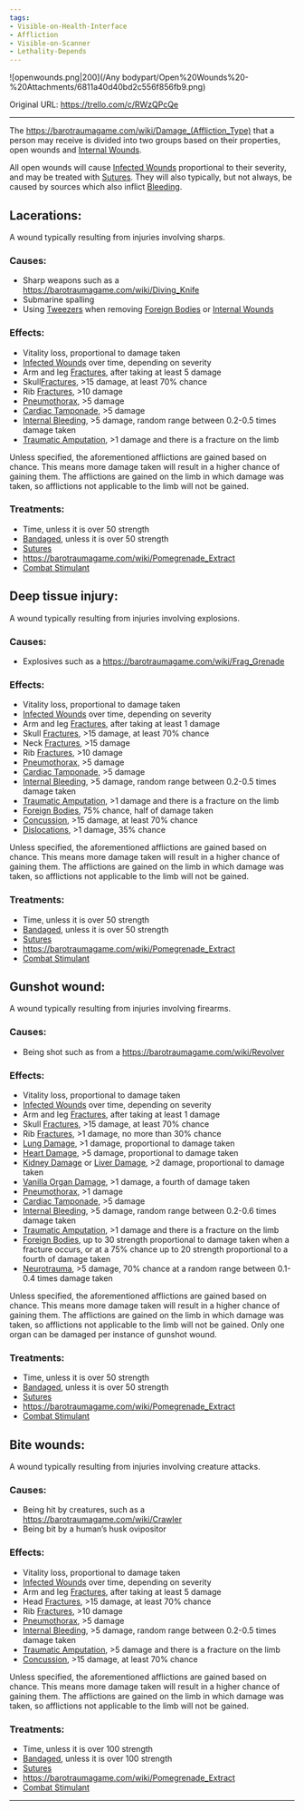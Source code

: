 ```yaml
---
tags:
- Visible-on-Health-Interface
- Affliction
- Visible-on-Scanner
- Lethality-Depends
---
```


![openwounds.png\|200](/Any bodypart/Open%20Wounds%20-%20Attachments/6811a40d40bd2c556f856fb9.png)

Original URL: https://trello.com/c/RWzQPcQe

---

The https://barotraumagame.com/wiki/Damage_(Affliction_Type) that a person may receive is divided into two groups based on their properties, open wounds and [Internal Wounds](Internal%20Wounds.md).

All open wounds will cause [Infected Wounds](Infected%20Wounds.md) proportional to their severity, and may be treated with [Sutures](../Items/Sutures.md). They will also typically, but not always, be caused by sources which also inflict [Bleeding](Bleeding.md).

## Lacerations:

A wound typically resulting from injuries involving sharps.

### Causes:

- Sharp weapons such as a https://barotraumagame.com/wiki/Diving_Knife
- Submarine spalling
- Using [Tweezers](../Items/Tweezers.md) when removing [Foreign Bodies](Foreign%20Bodies.md) or [Internal Wounds](Internal%20Wounds.md)

### Effects:

- Vitality loss, proportional to damage taken
- [Infected Wounds](Infected%20Wounds.md) over time, depending on severity
- Arm and leg [Fractures](../Bones/Fractures.md), after taking at least 5 damage
- Skull[Fractures](../Bones/Fractures.md), >15 damage, at least 70% chance
- Rib [Fractures](../Bones/Fractures.md), >10 damage
- [Pneumothorax](../Lungs/Pneumothorax.md), >5 damage
- [Cardiac Tamponade](../Heart/Cardiac%20Tamponade.md), >5 damage
- [Internal Bleeding](../Torso/Internal%20Bleeding.md), >5 damage, random range between 0.2-0.5 times damage taken
- [Traumatic Amputation](../Extremities/Traumatic%20Amputation.md), >1 damage and there is a fracture on the limb

Unless specified, the aforementioned afflictions are gained based on chance. This means more damage taken will result in a higher chance of gaining them. The afflictions are gained on the limb in which damage was taken, so afflictions not applicable to the limb will not be gained.

### Treatments:

- Time, unless it is over 50 strength
- [Bandaged](Bandaged.md), unless it is over 50 strength
- [Sutures](../Items/Sutures.md)
- https://barotraumagame.com/wiki/Pomegrenade_Extract
- [Combat Stimulant](../Items/Combat%20Stimulant.md)

## Deep tissue injury:

A wound typically resulting from injuries involving explosions.

### Causes:

- Explosives such as a https://barotraumagame.com/wiki/Frag_Grenade

### Effects:

- Vitality loss, proportional to damage taken
- [Infected Wounds](Infected%20Wounds.md) over time, depending on severity
- Arm and leg [Fractures](../Bones/Fractures.md), after taking at least 1 damage
- Skull [Fractures](../Bones/Fractures.md), >15 damage, at least 70% chance
- Neck [Fractures](../Bones/Fractures.md), >15 damage
- Rib [Fractures](../Bones/Fractures.md), >10 damage
- [Pneumothorax](../Lungs/Pneumothorax.md), >5 damage
- [Cardiac Tamponade](../Heart/Cardiac%20Tamponade.md), >5 damage
- [Internal Bleeding](../Torso/Internal%20Bleeding.md), >5 damage, random range between 0.2-0.5 times damage taken
- [Traumatic Amputation](../Extremities/Traumatic%20Amputation.md), >1 damage and there is a fracture on the limb
- [Foreign Bodies](Foreign%20Bodies.md), 75% chance, half of damage taken
- [Concussion](../Head_Brain/Concussion.md), >15 damage, at least 70% chance
- [Dislocations](../Bones/Dislocations.md), >1 damage, 35% chance

Unless specified, the aforementioned afflictions are gained based on chance. This means more damage taken will result in a higher chance of gaining them. The afflictions are gained on the limb in which damage was taken, so afflictions not applicable to the limb will not be gained.

### Treatments:

- Time, unless it is over 50 strength
- [Bandaged](Bandaged.md), unless it is over 50 strength
- [Sutures](../Items/Sutures.md)
- https://barotraumagame.com/wiki/Pomegrenade_Extract
- [Combat Stimulant](../Items/Combat%20Stimulant.md)

## Gunshot wound:

A wound typically resulting from injuries involving firearms.

### Causes:

- Being shot such as from a https://barotraumagame.com/wiki/Revolver

### Effects:

- Vitality loss, proportional to damage taken
- [Infected Wounds](Infected%20Wounds.md) over time, depending on severity
- Arm and leg [Fractures](../Bones/Fractures.md), after taking at least 1 damage
- Skull [Fractures](../Bones/Fractures.md), >15 damage, at least 70% chance
- Rib [Fractures](../Bones/Fractures.md), >1 damage, no more than 30% chance
- [Lung Damage](../Lungs/Lung%20Damage.md), >1 damage, proportional to damage taken
- [Heart Damage](../Heart/Heart%20Damage.md), >5 damage, proportional to damage taken
- [Kidney Damage](../Torso/Kidney%20Damage.md) or [Liver Damage](../Torso/Liver%20Damage.md), >2 damage, proportional to damage taken
- [Vanilla Organ Damage](../Torso/Vanilla%20Organ%20Damage.md), >1 damage, a fourth of damage taken
- [Pneumothorax](../Lungs/Pneumothorax.md), >1 damage
- [Cardiac Tamponade](../Heart/Cardiac%20Tamponade.md), >5 damage
- [Internal Bleeding](../Torso/Internal%20Bleeding.md), >5 damage, random range between 0.2-0.6 times damage taken
- [Traumatic Amputation](../Extremities/Traumatic%20Amputation.md), >1 damage and there is a fracture on the limb
- [Foreign Bodies](Foreign%20Bodies.md), up to 30 strength proportional to damage taken when a fracture occurs, or at a 75% chance up to 20 strength proportional to a fourth of damage taken
- [Neurotrauma](../Head_Brain/Neurotrauma.md), >5 damage, 70% chance at a random range between 0.1-0.4 times damage taken

Unless specified, the aforementioned afflictions are gained based on chance. This means more damage taken will result in a higher chance of gaining them. The afflictions are gained on the limb in which damage was taken, so afflictions not applicable to the limb will not be gained. Only one organ can be damaged per instance of gunshot wound.

### Treatments:

- Time, unless it is over 50 strength
- [Bandaged](Bandaged.md), unless it is over 50 strength
- [Sutures](../Items/Sutures.md)
- https://barotraumagame.com/wiki/Pomegrenade_Extract
- [Combat Stimulant](../Items/Combat%20Stimulant.md)

## Bite wounds:

A wound typically resulting from injuries involving creature attacks.

### Causes:

- Being hit by creatures, such as a https://barotraumagame.com/wiki/Crawler
- Being bit by a human’s husk ovipositor

### Effects:

- Vitality loss, proportional to damage taken
- [Infected Wounds](Infected%20Wounds.md) over time, depending on severity
- Arm and leg [Fractures](../Bones/Fractures.md), after taking at least 5 damage
- Head [Fractures](../Bones/Fractures.md), >15 damage, at least 70% chance
- Rib [Fractures](../Bones/Fractures.md), >10 damage
- [Pneumothorax](../Lungs/Pneumothorax.md), >5 damage
- [Internal Bleeding](../Torso/Internal%20Bleeding.md), >5 damage, random range between 0.2-0.5 times damage taken
- [Traumatic Amputation](../Extremities/Traumatic%20Amputation.md), >5 damage and there is a fracture on the limb
- [Concussion](../Head_Brain/Concussion.md), >15 damage, at least 70% chance

Unless specified, the aforementioned afflictions are gained based on chance. This means more damage taken will result in a higher chance of gaining them. The afflictions are gained on the limb in which damage was taken, so afflictions not applicable to the limb will not be gained.

### Treatments:

- Time, unless it is over 100 strength
- [Bandaged](Bandaged.md), unless it is over 100 strength
- [Sutures](../Items/Sutures.md)
- https://barotraumagame.com/wiki/Pomegrenade_Extract
- [Combat Stimulant](../Items/Combat%20Stimulant.md)

---

